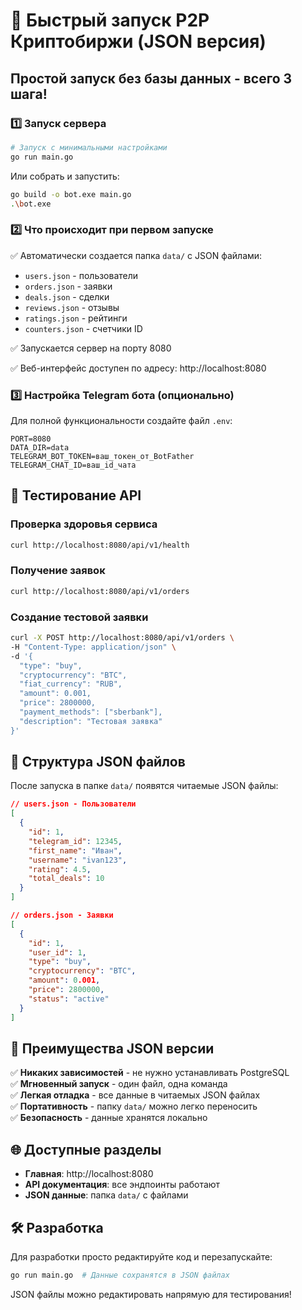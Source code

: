 # 🚀 Быстрый запуск P2P Криптобиржи (JSON версия)

## Простой запуск без базы данных - всего 3 шага!

### 1️⃣ Запуск сервера 

```bash
# Запуск с минимальными настройками
go run main.go
```

Или собрать и запустить:

```bash  
go build -o bot.exe main.go
.\bot.exe
```

### 2️⃣ Что происходит при первом запуске

✅ Автоматически создается папка `data/` с JSON файлами:
- `users.json` - пользователи  
- `orders.json` - заявки
- `deals.json` - сделки
- `reviews.json` - отзывы
- `ratings.json` - рейтинги
- `counters.json` - счетчики ID

✅ Запускается сервер на порту 8080

✅ Веб-интерфейс доступен по адресу: http://localhost:8080

### 3️⃣ Настройка Telegram бота (опционально)

Для полной функциональности создайте файл `.env`:

```env
PORT=8080
DATA_DIR=data
TELEGRAM_BOT_TOKEN=ваш_токен_от_BotFather  
TELEGRAM_CHAT_ID=ваш_id_чата
```

## 🧪 Тестирование API

### Проверка здоровья сервиса
```bash
curl http://localhost:8080/api/v1/health
```

### Получение заявок  
```bash
curl http://localhost:8080/api/v1/orders
```

### Создание тестовой заявки
```bash
curl -X POST http://localhost:8080/api/v1/orders \
-H "Content-Type: application/json" \
-d '{
  "type": "buy",
  "cryptocurrency": "BTC", 
  "fiat_currency": "RUB",
  "amount": 0.001,
  "price": 2800000,
  "payment_methods": ["sberbank"],
  "description": "Тестовая заявка"
}'
```

## 📁 Структура JSON файлов

После запуска в папке `data/` появятся читаемые JSON файлы:

```json
// users.json - Пользователи
[
  {
    "id": 1,
    "telegram_id": 12345,
    "first_name": "Иван",
    "username": "ivan123", 
    "rating": 4.5,
    "total_deals": 10
  }
]

// orders.json - Заявки  
[
  {
    "id": 1,
    "user_id": 1,
    "type": "buy",
    "cryptocurrency": "BTC",
    "amount": 0.001,
    "price": 2800000,
    "status": "active"
  }
]
```

## 🔧 Преимущества JSON версии

✅ **Никаких зависимостей** - не нужно устанавливать PostgreSQL  
✅ **Мгновенный запуск** - один файл, одна команда  
✅ **Легкая отладка** - все данные в читаемых JSON файлах  
✅ **Портативность** - папку `data/` можно легко переносить  
✅ **Безопасность** - данные хранятся локально  

## 🌐 Доступные разделы

- **Главная**: http://localhost:8080 
- **API документация**: все эндпоинты работают
- **JSON данные**: папка `data/` с файлами

## 🛠️ Разработка

Для разработки просто редактируйте код и перезапускайте:

```bash
go run main.go  # Данные сохранятся в JSON файлах
```

JSON файлы можно редактировать напрямую для тестирования!
